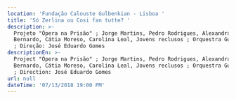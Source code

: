 ```yaml
---
location: 'Fundação Calouste Gulbenkian - Lisboa '
title: 'Só Zerlina ou Cosi fan tutte? '
description: >-
  Projeto "Ópera na Prisão" ; Jorge Martins, Pedro Rodrigues, Alexandra
  Bernardo, Cátia Moreso, Carolina Leal, Jovens reclusos ; Orquestra Gulbenkian
  ; Direção: José Eduardo Gomes 
descriptionEn: >-
  Project "Ópera na Prisão" ; Jorge Martins, Pedro Rodrigues, Alexandra
  Bernardo, Cátia Moreso, Carolina Leal, Jovens reclusos ; Orquestra Gulbenkian
  ; Direction: José Eduardo Gomes 
url: null
dateTime: '07/13/2018 19:00 PM'
---
```



